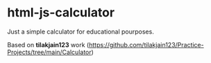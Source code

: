 # html-js-calculator
Just a simple calculator for educational pourposes.

Based on **tilakjain123** work (https://github.com/tilakjain123/Practice-Projects/tree/main/Calculator)
